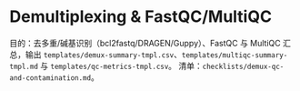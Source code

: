 # Demultiplexing & FastQC/MultiQC

目的：去多重/碱基识别（bcl2fastq/DRAGEN/Guppy）、FastQC 与 MultiQC 汇总，输出 `templates/demux-summary-tmpl.csv`、`templates/multiqc-summary-tmpl.md` 与 `templates/qc-metrics-tmpl.csv`。
清单：`checklists/demux-qc-and-contamination.md`。
